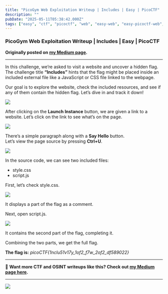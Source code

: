 ```yaml
---
title: "PicoGym Web Exploitation Writeup | Includes | Easy | PicoCTF"
description: ""
pubDate: "2025-05-11T05:38:42.000Z"
tags: ["easy", "ctf", "picoctf", "web", "easy-web", "easy-picoctf-web", "easy-picoctf", "picoctf-web"]
---
```


### PicoGym Web Exploitation Writeup | Includes | Easy | PicoCTF

**Originally posted on <a href="https://medium.com/@bl0ss0mx5/picogym-web-exploitation-writeup-includes-easy-picoctf-7f41bfd082e9" target="_blank" rel="noopener noreferrer">my Medium page</a>.**

---

In this challenge, we’re asked to visit a website and uncover a hidden flag. The challenge title **“Includes”** hints that the flag might be placed inside an included external file like a JavaScript or CSS file linked to the webpage.

Our goal is to explore the website, check the included resources, and see if any of them contain the hidden flag. Let’s dive in and track it down!

![](https://cdn-images-1.medium.com/max/659/1*pQM0HGqC2RQI5kFV22rdrg.png)

After clicking on the **Launch Instance** button, we are given a link to a website. Let’s click on the link to see what’s on the page.

![](https://cdn-images-1.medium.com/max/1024/1*VZM1eozqLvIGRYx5X9G5bw.png)

There’s a simple paragraph along with a **Say Hello** button.  
Let’s view the page source by pressing **Ctrl+U**.

![](https://cdn-images-1.medium.com/max/655/1*WeXYr1i5YEKHMPubNw9Prg.png)

In the source code, we can see two included files:

*   style.css
*   script.js

First, let’s check style.css.

![](https://cdn-images-1.medium.com/max/275/1*sEXFqVLtAzudYmVukze_oA.png)

It displays a part of the flag as a comment.

Next, open script.js.

![](https://cdn-images-1.medium.com/max/369/1*R4vjhgT7M7n-LuiiTCgepQ.png)

It contains the second part of the flag, completing it.

Combining the two parts, we get the full flag.

**The flag is:** _picoCTF{1nclu51v17y\_1of2\_f7w\_2of2\_df589022}_

---

📖 **Want more CTF and OSINT writeups like this? Check out <a href="https://medium.com/@bl0ss0mx5" target="_blank" rel="noopener noreferrer">my Medium page here</a>.**

---

![](https://medium.com/_/stat?event=post.clientViewed&referrerSource=full_rss&postId=7f41bfd082e9)